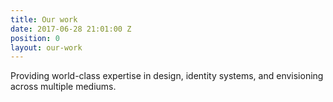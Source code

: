 ```yaml
---
title: Our work
date: 2017-06-28 21:01:00 Z
position: 0
layout: our-work
---
```


Providing world-class expertise in design, identity systems, and envisioning across multiple mediums.